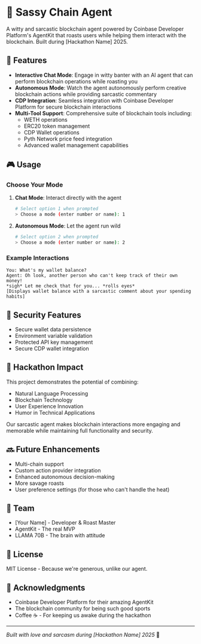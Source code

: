 # 🤖 Sassy Chain Agent

A witty and sarcastic blockchain agent powered by Coinbase Developer Platform's AgentKit that roasts users while helping them interact with the blockchain. Built during [Hackathon Name] 2025.

## 🌟 Features

- **Interactive Chat Mode**: Engage in witty banter with an AI agent that can perform blockchain operations while roasting you
- **Autonomous Mode**: Watch the agent autonomously perform creative blockchain actions while providing sarcastic commentary
- **CDP Integration**: Seamless integration with Coinbase Developer Platform for secure blockchain interactions
- **Multi-Tool Support**: Comprehensive suite of blockchain tools including:
  - WETH operations
  - ERC20 token management
  - CDP Wallet operations
  - Pyth Network price feed integration
  - Advanced wallet management capabilities


## 🎮 Usage

### Choose Your Mode

1. **Chat Mode**: Interact directly with the agent
   ```bash
   # Select option 1 when prompted
   > Choose a mode (enter number or name): 1
   ```

2. **Autonomous Mode**: Let the agent run wild
   ```bash
   # Select option 2 when prompted
   > Choose a mode (enter number or name): 2
   ```

### Example Interactions

```
You: What's my wallet balance?
Agent: Oh look, another person who can't keep track of their own money! 
*sigh* Let me check that for you... *rolls eyes*
[Displays wallet balance with a sarcastic comment about your spending habits]
```

## 🔐 Security Features

- Secure wallet data persistence
- Environment variable validation
- Protected API key management
- Secure CDP wallet integration

## 🎯 Hackathon Impact

This project demonstrates the potential of combining:
- Natural Language Processing
- Blockchain Technology
- User Experience Innovation
- Humor in Technical Applications

Our sarcastic agent makes blockchain interactions more engaging and memorable while maintaining full functionality and security.

## 🔜 Future Enhancements

- Multi-chain support
- Custom action provider integration
- Enhanced autonomous decision-making
- More savage roasts
- User preference settings (for those who can't handle the heat)

## 👥 Team

- [Your Name] - Developer & Roast Master
- AgentKit - The real MVP
- LLAMA 70B - The brain with attitude

## 📄 License

MIT License - Because we're generous, unlike our agent.

## 🙏 Acknowledgments

- Coinbase Developer Platform for their amazing AgentKit
- The blockchain community for being such good sports
- Coffee ☕ - For keeping us awake during the hackathon

---

*Built with love and sarcasm during [Hackathon Name] 2025* 🚀
